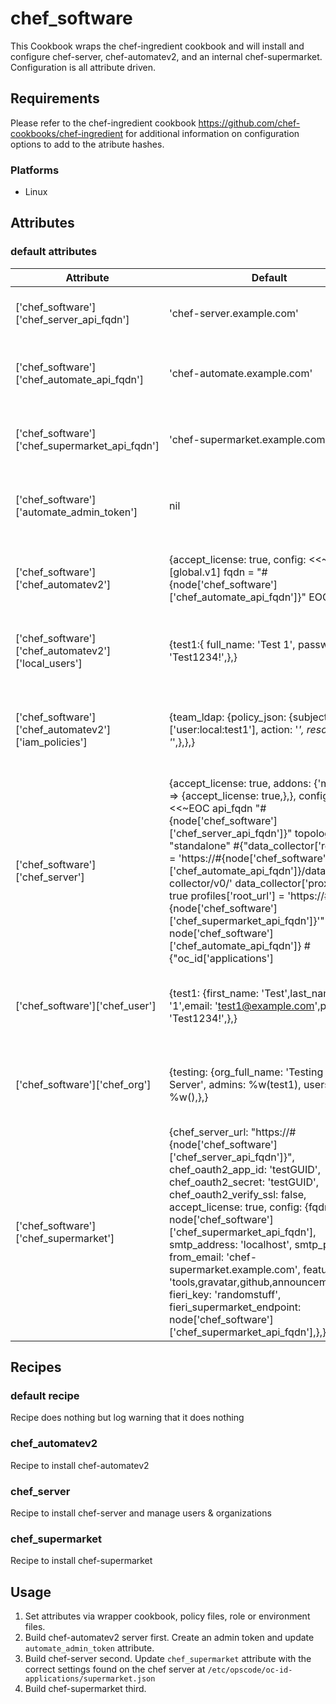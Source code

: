 # chef_software

This Cookbook wraps the chef-ingredient cookbook and will install and configure chef-server, chef-automatev2, and an internal chef-supermarket. Configuration is all attribute driven.

## Requirements

Please refer to the chef-ingredient cookbook <https://github.com/chef-cookbooks/chef-ingredient> for additional information on configuration options to add to the atribute hashes.

### Platforms

- Linux

## Attributes

### default attributes

| Attribute | Default | Comment |
| -------------  | -------------  | -------------  |
| ['chef_software']['chef_server_api_fqdn'] | 'chef-server.example.com' | (String) Hostname to connect to chef-server |
| ['chef_software']['chef_automate_api_fqdn'] | 'chef-automate.example.com' | (String) Hostname to connect to chef-automatev2 |
| ['chef_software']['chef_supermarket_api_fqdn'] | 'chef-supermarket.example.com' | (String) Hostname to connect to chef-supermarket |
| ['chef_software']['automate_admin_token'] | nil | (String) Token used for api access by cookbook |
| ['chef_software']['chef_automatev2'] | {accept_license: true, config: <<~EOC [global.v1] fqdn = "#{node['chef_software']['chef_automate_api_fqdn']}" EOC} | (Hash) Used to add configuration options to chef-automatev2 |
| ['chef_software']['chef_automatev2']['local_users'] | {test1:{ full_name: 'Test 1', password: 'Test1234!',},} | (Hash) Hash of hashes definign automatev2 users |
| ['chef_software']['chef_automatev2']['iam_policies'] | {team_ldap: {policy_json: {subjects: ['user:local:test1'], action: '*', resource: '*',},},} | (Hash) Hash of hashes defining automate IAM policies in json format |
| ['chef_software']['chef_server'] | {accept_license: true, addons: {'manage' => {accept_license: true,},}, config: <<~EOC api_fqdn "#{node['chef_software']['chef_server_api_fqdn']}" topology "standalone" #{"data_collector['root_url'] = 'https://#{node['chef_software']['chef_automate_api_fqdn']}/data-collector/v0/' data_collector['proxy'] = true profiles['root_url'] = 'https://#{node['chef_software']['chef_supermarket_api_fqdn']}'" if node['chef_software']['chef_automate_api_fqdn']} #{"oc_id['applications'] ||= {} oc_id['applications']['supermarket'] = {'redirect_uri' => 'https://#{node['chef_software']['chef_supermarket_api_fqdn']}/auth/chef_oauth2/callback',}" if node['chef_software']['chef_supermarket_api_fqdn']} EOC} | (Hash) Used to add configuration options to chef-server |
| ['chef_software']['chef_user'] | {test1: {first_name: 'Test',last_name: '1',email: 'test1@example.com',password: 'Test1234!',},} | (Hash) Hash of hashes used to manage chef-server users |
| ['chef_software']['chef_org'] | {testing: {org_full_name: 'Testing Chef Server', admins: %w(test1), users: %w(),},} | (Hash) Hash of hashes used to manage chef-server organizations |
| ['chef_software']['chef_supermarket'] | {chef_server_url: "https://#{node['chef_software']['chef_server_api_fqdn']}", chef_oauth2_app_id: 'testGUID', chef_oauth2_secret: 'testGUID', chef_oauth2_verify_ssl: false, accept_license: true, config: {fqdn: node['chef_software']['chef_supermarket_api_fqdn'], smtp_address: 'localhost', smtp_port: 25, from_email: 'chef-supermarket.example.com', features: 'tools,gravatar,github,announcement,fieri', fieri_key: 'randomstuff', fieri_supermarket_endpoint: node['chef_software']['chef_supermarket_api_fqdn'],},} | (Hash) Used to add configuration options to chef-supermarket |

## Recipes

### default recipe

Recipe does nothing but log warning that it does nothing

### chef_automatev2

Recipe to install chef-automatev2

### chef_server

Recipe to install chef-server and manage users & organizations

### chef_supermarket

Recipe to install chef-supermarket

## Usage

1. Set attributes via wrapper cookbook, policy files, role or environment files.
1. Build chef-automatev2 server first. Create an admin token and update `automate_admin_token` attribute.
1. Build chef-server second. Update `chef_supermarket` attribute with the correct settings found on the chef server at `/etc/opscode/oc-id-applications/supermarket.json`
1. Build chef-supermarket third.
